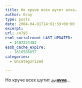 ```yaml
---
title: Но круче всех шутит avva…
author: Gray
type: posts
date: 2004-04-01T14:01:59+00:00
excerpt:
url: /4795
esml_socialcount_LAST_UPDATED:
  - 1497234482
essb_cache_expire:
  - 1616588857
categories:
  - Uncategorized

---
```








Но круче всех шутит [<img height="17" border="0" src="https://i1.wp.com/www.livejournal.com/img/userinfo.gif?resize=17%2C17" alt="avva" align="absmiddle" width="17"  data-recalc-dims="1" />][1]**[<strike>avva</strike>][2]**&#8230;

 [1]: http://www.livejournal.com/userinfo.bml?user=avva
 [2]: http://www.livejournal.com/users/avva/